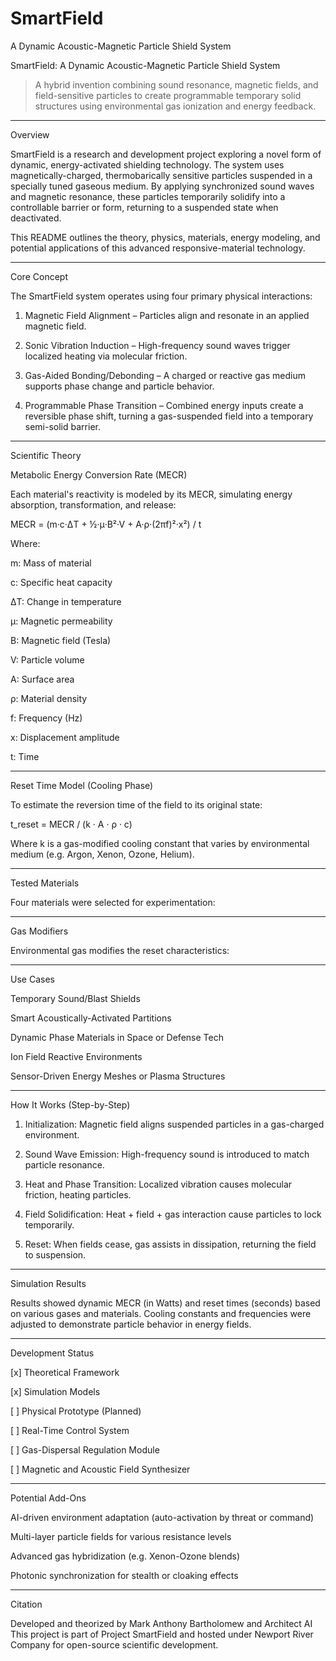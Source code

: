 # SmartField
A Dynamic Acoustic-Magnetic Particle Shield System

SmartField: A Dynamic Acoustic-Magnetic Particle Shield System

> A hybrid invention combining sound resonance, magnetic fields, and field-sensitive particles to create programmable temporary solid structures using environmental gas ionization and energy feedback.




---

Overview

SmartField is a research and development project exploring a novel form of dynamic, energy-activated shielding technology. The system uses magnetically-charged, thermobarically sensitive particles suspended in a specially tuned gaseous medium. By applying synchronized sound waves and magnetic resonance, these particles temporarily solidify into a controllable barrier or form, returning to a suspended state when deactivated.

This README outlines the theory, physics, materials, energy modeling, and potential applications of this advanced responsive-material technology.


---

Core Concept

The SmartField system operates using four primary physical interactions:

1. Magnetic Field Alignment – Particles align and resonate in an applied magnetic field.


2. Sonic Vibration Induction – High-frequency sound waves trigger localized heating via molecular friction.


3. Gas-Aided Bonding/Debonding – A charged or reactive gas medium supports phase change and particle behavior.


4. Programmable Phase Transition – Combined energy inputs create a reversible phase shift, turning a gas-suspended field into a temporary semi-solid barrier.




---

Scientific Theory

Metabolic Energy Conversion Rate (MECR)

Each material's reactivity is modeled by its MECR, simulating energy absorption, transformation, and release:

MECR = (m·c·ΔT + ½·μ·B²·V + A·ρ·(2πf)²·x²) / t

Where:

m: Mass of material

c: Specific heat capacity

ΔT: Change in temperature

μ: Magnetic permeability

B: Magnetic field (Tesla)

V: Particle volume

A: Surface area

ρ: Material density

f: Frequency (Hz)

x: Displacement amplitude

t: Time



---

Reset Time Model (Cooling Phase)

To estimate the reversion time of the field to its original state:

t_reset = MECR / (k · A · ρ · c)

Where k is a gas-modified cooling constant that varies by environmental medium (e.g. Argon, Xenon, Ozone, Helium).


---

Tested Materials

Four materials were selected for experimentation:


---

Gas Modifiers

Environmental gas modifies the reset characteristics:


---

Use Cases

Temporary Sound/Blast Shields

Smart Acoustically-Activated Partitions

Dynamic Phase Materials in Space or Defense Tech

Ion Field Reactive Environments

Sensor-Driven Energy Meshes or Plasma Structures



---

How It Works (Step-by-Step)

1. Initialization: Magnetic field aligns suspended particles in a gas-charged environment.


2. Sound Wave Emission: High-frequency sound is introduced to match particle resonance.


3. Heat and Phase Transition: Localized vibration causes molecular friction, heating particles.


4. Field Solidification: Heat + field + gas interaction cause particles to lock temporarily.


5. Reset: When fields cease, gas assists in dissipation, returning the field to suspension.




---

Simulation Results

Results showed dynamic MECR (in Watts) and reset times (seconds) based on various gases and materials. Cooling constants and frequencies were adjusted to demonstrate particle behavior in energy fields.


---

Development Status

[x] Theoretical Framework

[x] Simulation Models

[ ] Physical Prototype (Planned)

[ ] Real-Time Control System

[ ] Gas-Dispersal Regulation Module

[ ] Magnetic and Acoustic Field Synthesizer



---

Potential Add-Ons

AI-driven environment adaptation (auto-activation by threat or command)

Multi-layer particle fields for various resistance levels

Advanced gas hybridization (e.g. Xenon-Ozone blends)

Photonic synchronization for stealth or cloaking effects



---

Citation

Developed and theorized by Mark Anthony Bartholomew and Architect AI
This project is part of Project SmartField and hosted under Newport River Company for open-source scientific development.
